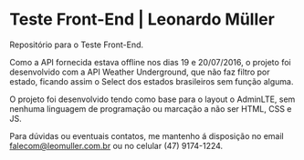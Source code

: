 # Teste Front-End | Leonardo Müller
Repositório para o Teste Front-End.

Como a API fornecida estava offline nos dias 19 e 20/07/2016, o projeto foi desenvolvido com a API Weather Underground, que não faz filtro por estado, ficando assim o Select dos estados brasileiros sem função alguma. 

O projeto foi desenvolvido tendo como base para o layout o AdminLTE, sem nenhuma linguagem de programação ou marcação a não ser HTML, CSS e JS.

Para dúvidas ou eventuais contatos, me mantenho á disposição no email falecom@leomuller.com.br ou no celular (47) 9174-1224.
